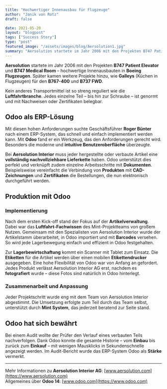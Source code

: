 ```yaml
---
title: "Hochwertiger Innenausbau für Flugzeuge"
author: "Janik von Rotz"
draft: false

date: 2021-05-20
layout: "blogpost"
tags: ["Success Story"]
type: "post"
featured_image: "/assets/images/blog/Aersolution1.jpg"
summary: "Aersolution startete im Jahr 2006 mit den Projekten B747 Patient Elevator und B747 Medical Room. Das sind hochwertige Innenausbauten in Boeing Flugzeugen.  Später kamen weitere Projekte dazu wie Galle..."
---
```


**Aersolution** startete im Jahr 2006 mit den Projekten **B747 Patient Elevator** und **B747 Medical Room** – hochwertige Innenausbauten in **Boeing Flugzeugen**. Später kamen weitere Projekte hinzu, wie **Galleys** (Küchen in Flugzeugen) für den **B767-400** und **B737 FWD**.

Kein anderes Transportmittel ist so streng reguliert wie die **Luftfahrtbranche**. Jedes einzelne Teil – bis hin zur Schraube – ist genormt und mit Nachweisen oder Zertifikaten belegbar.

## Odoo als ERP-Lösung

Mit diesen hohen Anforderungen suchte Geschäftsführer **Roger Bünter** nach einem ERP-System, das schnell und einfach implementiert werden kann. Mit **Odoo** fand er ein Werkzeug, das den Anforderungen gerecht wird. Besonders die moderne und **intuitive Benutzeroberfläche** überzeugte.

Bei **Aersolution Interior** muss jeder hergestellte oder verbaute Artikel eine **vollständig nachvollziehbare Lieferkette** haben. Odoo unterstützt dies perfekt und verknüpft zudem einzelne Arbeitsschritte mit **Dokumenten**. Beispielsweise vereinfacht die Verbindung von **Produkten** mit **CAD-Zeichnungen** und **Zertifikaten** die Bestellungen, die nun elektronisch durchgeführt werden.

## Produktion mit Odoo

### Implementierung

Nach dem ersten Kick-off stand der Fokus auf der **Artikelverwaltung**. Dabei war das **Luftfahrt-Fachwissen** des Mint-Projektteams von großem Nutzen. Gemeinsam mit den Spezialisten von Aersolution Interior wurde der Artikelstamm überarbeitet, in Odoo importiert und mit **Barcodes** versehen. So wird jede Lagerbewegung einfach und effizient in Odoo festgehalten.

Zur **Lagerbewirtschaftung** kommt ein Scanner mit Tablet zum Einsatz. Die **Etiketten** für die Artikel werden über einen mobilen **Etikettendrucker** ausgegeben. Eine hohe Flexibilität von Odoo war von Anfang an gefordert. Jedes Produkt verlässt Aersolution Interior AG erst, nachdem es **fotografiert** wurde – diese Fotos sind natürlich in Odoo hinterlegt.

### Zusammenarbeit und Anpassung

Jeder Projektschritt wurde eng mit dem Team von Aersolution Interior abgestimmt. Die Umsetzung erfolgte zum Teil durch das Team selbst, unterstützt durch **Mint System**, das jederzeit beratend zur Seite stand.

## Odoo hat sich bewährt

Bei einem Audit wollte der Prüfer den Verlauf eines verbauten Teils nachverfolgen. Dank Odoo konnte die gesamte Historie – vom **Einbau** bis zurück zum **Einkauf** – mit wenigen Mausklicks in Sekundenschnelle angezeigt werden. Im Audit-Bericht wurde das ERP-System Odoo als **Stärke** vermerkt.

---

Mehr Informationen zu **Aersolution Interior AG**: [www.aersolution.com](https://www.aersolution.com)  
Allgemeines über **Odoo 14**: [www.odoo.com](https://www.odoo.com)



